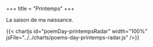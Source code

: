 +++
title = "Printemps"
+++

La saison de ma naissance.

{{< chartjs id="poemDay-printempsRadar" width="100%" jsFile="../../charts/poems-day-printemps-radar.js" />}}
